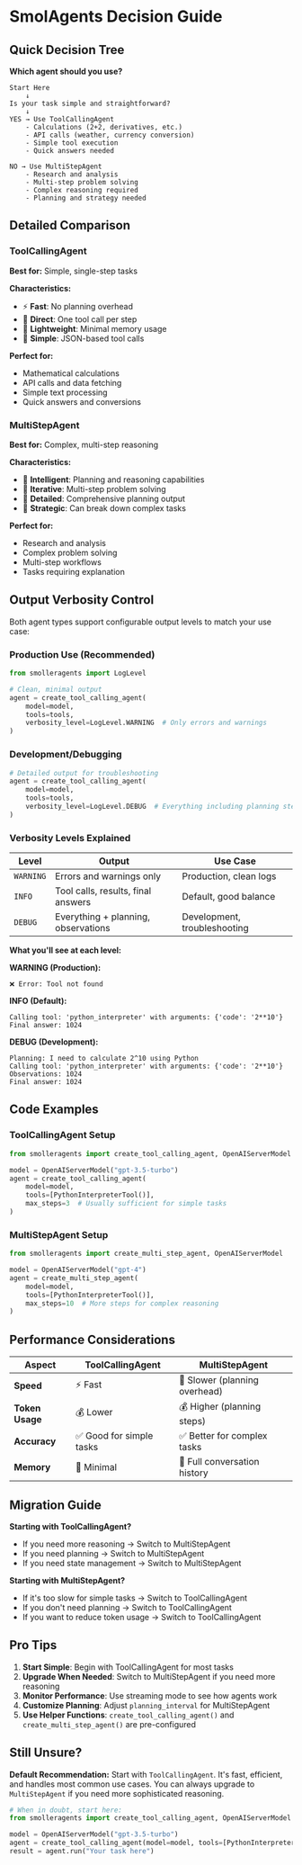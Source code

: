 # SmolAgents Decision Guide

## Quick Decision Tree

**Which agent should you use?**

```
Start Here
    ↓
Is your task simple and straightforward?
    ↓
YES → Use ToolCallingAgent
    - Calculations (2+2, derivatives, etc.)
    - API calls (weather, currency conversion)
    - Simple tool execution
    - Quick answers needed
    
NO → Use MultiStepAgent
    - Research and analysis
    - Multi-step problem solving
    - Complex reasoning required
    - Planning and strategy needed
```

## Detailed Comparison

### ToolCallingAgent
**Best for:** Simple, single-step tasks

**Characteristics:**
- ⚡ **Fast**: No planning overhead
- 🎯 **Direct**: One tool call per step
- 💾 **Lightweight**: Minimal memory usage
- 🔧 **Simple**: JSON-based tool calls

**Perfect for:**
- Mathematical calculations
- API calls and data fetching
- Simple text processing
- Quick answers and conversions

### MultiStepAgent
**Best for:** Complex, multi-step reasoning

**Characteristics:**
- 🧠 **Intelligent**: Planning and reasoning capabilities
- 🔄 **Iterative**: Multi-step problem solving
- 📝 **Detailed**: Comprehensive planning output
- 🎯 **Strategic**: Can break down complex tasks

**Perfect for:**
- Research and analysis
- Complex problem solving
- Multi-step workflows
- Tasks requiring explanation

## Output Verbosity Control

Both agent types support configurable output levels to match your use case:

### Production Use (Recommended)
```python
from smolleragents import LogLevel

# Clean, minimal output
agent = create_tool_calling_agent(
    model=model,
    tools=tools,
    verbosity_level=LogLevel.WARNING  # Only errors and warnings
)
```

### Development/Debugging
```python
# Detailed output for troubleshooting
agent = create_tool_calling_agent(
    model=model,
    tools=tools,
    verbosity_level=LogLevel.DEBUG  # Everything including planning steps
)
```

### Verbosity Levels Explained

| Level | Output | Use Case |
|-------|--------|----------|
| `WARNING` | Errors and warnings only | Production, clean logs |
| `INFO` | Tool calls, results, final answers | Default, good balance |
| `DEBUG` | Everything + planning, observations | Development, troubleshooting |

**What you'll see at each level:**

**WARNING (Production):**
```
❌ Error: Tool not found
```

**INFO (Default):**
```
Calling tool: 'python_interpreter' with arguments: {'code': '2**10'}
Final answer: 1024
```

**DEBUG (Development):**
```
Planning: I need to calculate 2^10 using Python
Calling tool: 'python_interpreter' with arguments: {'code': '2**10'}
Observations: 1024
Final answer: 1024
```

## Code Examples

### ToolCallingAgent Setup
```python
from smolleragents import create_tool_calling_agent, OpenAIServerModel

model = OpenAIServerModel("gpt-3.5-turbo")
agent = create_tool_calling_agent(
    model=model,
    tools=[PythonInterpreterTool()],
    max_steps=3  # Usually sufficient for simple tasks
)
```

### MultiStepAgent Setup
```python
from smolleragents import create_multi_step_agent, OpenAIServerModel

model = OpenAIServerModel("gpt-4")
agent = create_multi_step_agent(
    model=model,
    tools=[PythonInterpreterTool()],
    max_steps=10  # More steps for complex reasoning
)
```

## Performance Considerations

| Aspect | ToolCallingAgent | MultiStepAgent |
|--------|------------------|----------------|
| **Speed** | ⚡ Fast | 🐌 Slower (planning overhead) |
| **Token Usage** | 💰 Lower | 💰 Higher (planning steps) |
| **Accuracy** | ✅ Good for simple tasks | ✅ Better for complex tasks |
| **Memory** | 💾 Minimal | 💾 Full conversation history |

## Migration Guide

**Starting with ToolCallingAgent?**
- If you need more reasoning → Switch to MultiStepAgent
- If you need planning → Switch to MultiStepAgent
- If you need state management → Switch to MultiStepAgent

**Starting with MultiStepAgent?**
- If it's too slow for simple tasks → Switch to ToolCallingAgent
- If you don't need planning → Switch to ToolCallingAgent
- If you want to reduce token usage → Switch to ToolCallingAgent

## Pro Tips

1. **Start Simple**: Begin with ToolCallingAgent for most tasks
2. **Upgrade When Needed**: Switch to MultiStepAgent if you need more reasoning
3. **Monitor Performance**: Use streaming mode to see how agents work
4. **Customize Planning**: Adjust `planning_interval` for MultiStepAgent
5. **Use Helper Functions**: `create_tool_calling_agent()` and `create_multi_step_agent()` are pre-configured

## Still Unsure?

**Default Recommendation:** Start with `ToolCallingAgent`. It's fast, efficient, and handles most common use cases. You can always upgrade to `MultiStepAgent` if you need more sophisticated reasoning.

```python
# When in doubt, start here:
from smolleragents import create_tool_calling_agent, OpenAIServerModel

model = OpenAIServerModel("gpt-3.5-turbo")
agent = create_tool_calling_agent(model=model, tools=[PythonInterpreterTool()])
result = agent.run("Your task here")
``` 